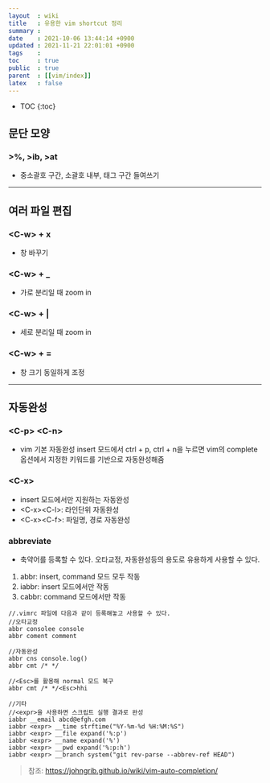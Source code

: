```yaml
---
layout  : wiki
title   : 유용한 vim shortcut 정리 
summary : 
date    : 2021-10-06 13:44:14 +0900
updated : 2021-11-21 22:01:01 +0900
tags    : 
toc     : true
public  : true
parent  : [[vim/index]]
latex   : false
---
```

* TOC
{:toc}

## 문단 모양

### >%, >ib, >at
- 중소괄호 구간, 소괄호 내부, 태그 구간 들여쓰기

--- 
## 여러 파일 편집

### \<C-w> + x
- 창 바꾸기

### \<C-w> + _
- 가로 분리일 때 zoom in

### \<C-w> + | 
- 세로 분리일 때 zoom in

### \<C-w> + =
- 창 크기 동일하게 조정


---
## 자동완성

### \<C-p> \<C-n>
- vim 기본 자동완성 insert 모드에서 ctrl + p, ctrl + n을 누르면
vim의 complete 옵션에서 지정한 키워드를 기반으로 자동완성해줌

### \<C-x>
- insert 모드에서만 지원하는 자동완성
- \<C-x>\<C-l>: 라인단위 자동완성
- \<C-x>\<C-f>: 파일명, 경로 자동완성

### abbreviate
- 축약어를 등록할 수 있다. 오타교정, 자동완성등의 용도로 유용하게 사용할 수 있다. 
 
1. abbr: insert, command 모드 모두 작동
2. iabbr: insert 모드에서만 작동
3. cabbr: command 모드에서만 작동

```vim
//.vimrc 파일에 다음과 같이 등록해놓고 사용할 수 있다.
//오타교정
abbr consolee console
abbr coment comment

//자동완성
abbr cns console.log()
abbr cmt /* */

//<Esc>를 활용해 normal 모드 복구
abbr cmt /* */<Esc>hhi

//기타 
//<expr>을 사용하면 스크립트 실행 결과로 완성
iabbr __email abcd@efgh.com
iabbr <expr> __time strftime("%Y-%m-%d %H:%M:%S")
iabbr <expr> __file expand('%:p')
iabbr <expr> __name expand('%')
iabbr <expr> __pwd expand('%:p:h')
iabbr <expr> __branch system("git rev-parse --abbrev-ref HEAD")
```
> 참조: <https://johngrib.github.io/wiki/vim-auto-completion/>
